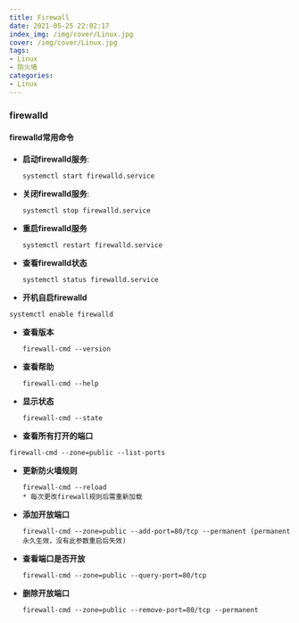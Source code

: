 ```yaml
---
title: Firewall
date: 2021-05-25 22:02:17
index_img: /img/cover/Linux.jpg
cover: /img/cover/Linux.jpg
tags:
- Linux
- 防火墙
categories: 
- Linux
---
```

### firewalld

#### firewalld常用命令

* **启动firewalld服务**:

  ````shell
  systemctl start firewalld.service
  ````

* **关闭firewalld服务**:

  ```shell
  systemctl stop firewalld.service
  ```

* **重启firewalld服务**

  ```shell
  systemctl restart firewalld.service
  ```

* **查看firewalld状态**

  ```shell
  systemctl status firewalld.service
  ```

*  **开机自启firewalld**

  ```shell
  systemctl enable firewalld
  ```

* **查看版本**

  ```shell
  firewall-cmd --version
  ```

* **查看帮助**

  ```shell
  firewall-cmd --help
  ```

* **显示状态**

  ```shell
  firewall-cmd --state
  ```

*  **查看所有打开的端口**

  ```shell
  firewall-cmd --zone=public --list-ports
  ```

* **更新防火墙规则**

  ```shell
  firewall-cmd --reload
  * 每次更改firewall规则后需重新加载
  ```

* **添加开放端口**

  ```shell
  firewall-cmd --zone=public --add-port=80/tcp --permanent (permanent永久生效，没有此参数重启后失效)
  ```

* **查看端口是否开放**

  ```shell
  firewall-cmd --zone=public --query-port=80/tcp
  ```

* **删除开放端口**

  ```shell
  firewall-cmd --zone=public --remove-port=80/tcp --permanent
  ```

  
